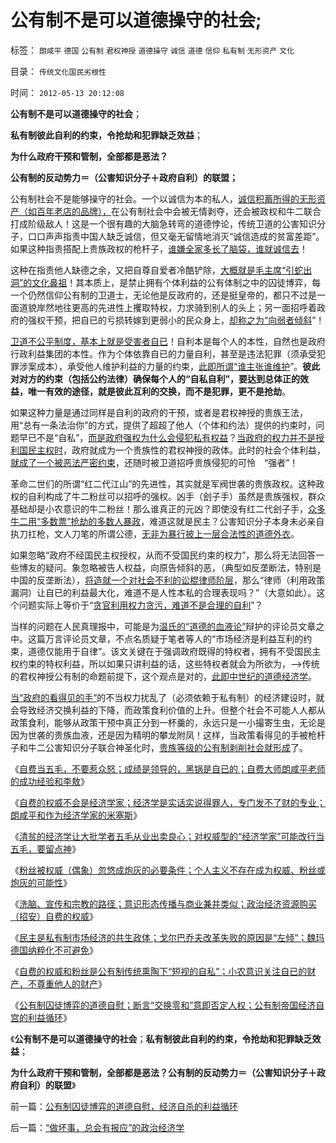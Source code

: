 # 公有制不是可以道德操守的社会;

标签： `朗咸平` `德国` `公有制` `君权神授` `道德操守` `诚信` `道德` `信仰` `私有制` `无形资产` `文化` 

目录： `传统文化国民劣根性`

时间： `2012-05-13 20:12:08`

**公有制不是可以道德操守的社会**；

**私有制彼此自利的约束，令抢劫和犯罪缺乏效益**；

**为什么政府干预和管制，全部都是恶法？**

**公有制的反动势力＝（公害知识分子＋政府自利）的联盟；**



公有制社会不是能够操守的社会。一个以诚信为本的私人，[诚信积蓄所得的无形资产（如百年老店的品牌），](../../../2011/6/17/资本家是最可爱的蠢驴，是消费者最忠实的朋友.md)在公有制社会中会被无情剥夺，还会被政权和牛二联合打成阶级敌人！这是一个很有趣的大脑急转弯的道德悖论，传统卫道的公害知识分子，口口声声指责中国人缺乏诚信，但又毫无留情地消灭“诚信造成的贫富差距”。如果这种指责搭配上贵族政权的枪杆子，[谁嫌全家多长了脑袋，谁就诚信去](../../../2011/2/28/只有利益的合作才是可靠的合作.md)！

这种在指责他人缺德之余，又把自尊自爱者冷酷铲除，[大概就是毛主席“引蛇出洞”的文化鼻祖](../../../2012/4/21/民粹可能会令文革死灰复燃.md)！其本质上，是禁止拥有个体利益的公有体制之中的囚徒博弈，每一个仍然信仰公有制的卫道士，无论他是反政府的，还是挺皇帝的，都只不过是一面道貌岸然地往更高的先进性上攫取特权，力求骑到别人的头上；另一面招呼着政府的强权干预，把自已的亏损转嫁到更弱小的民众身上，[却称之为“向弱者倾斜](../../../2012/3/4/民粹的政治要挟；“向弱者倾斜”的民粹要挟和民族主义.md)”！

[卫道不公平制度，基本上就是受害者自已](../../../2008/10/16/极力维护不公平制度的是受害者自已.md)！自利本是每个人的本性，自然也是政府行政利益集团的本性。作为个体依靠自已的力量自利，甚至是违法犯罪（须承受犯罪涉案成本），承受他人维护利益的力量的约束，[此即所谓“谁主张谁维护](../../../2011/4/3/“谁主张谁维护”是法制的起点.md)”。**彼此对对方的约束（包括公约法律）确保每个人的“自私自利”，要达到总体正的效益，唯一有效的途径，就是彼此互利的交换，而不是犯罪，更不是抢劫**。

如果这种力量是通过同样是自利的政府的干预，或者是君权神授的贵族王法，用“总有一条法治你”的方式，提供了超超了他人（个体和约法）提供的约束时，问题早已不是“自私”，[而是政府强权为什么会侵犯私有权益](../../../2009/12/26/“看得见的手”催化了大萧条.md)？[当政府的权力并不是授利国民主权时](../../../2012/3/17/户籍制度不是太严了，而是几乎给取缔了.md)，政府就成为一个贵族性的君权神授的政体。此时的社会个体利益，[就成了一个被恶法严密约束](../../../2012/5/5/公害知识分子的恶法之国家标准.md)，还随时被卫道招呼贵族侵犯的可怜　“强者”！

革命二世们的所谓“红二代江山”的先进性，其实就是军阀世袭的贵族政权。这种政权的自利构成了牛二粉丝可以招呼的强权。凶手（刽子手）虽然是贵族强权，群众基础却是小农意识的牛二粉丝！那么谁真正的元凶？即使没有红二代刽子手，[众多牛二用“多数票”抢劫的多数人暴政](../../../2012/2/27/越来越多人意识到“多数人的暴政”，中国民主越来越近了.md)，难道这就是民主？公害知识分子本身未必亲自执刀扛枪，文人刀笔的所谓公德，[无非为暴行披上一层合法性的道德外衣](../../../2012/5/5/恶法总是大多数，循例辩护，集体诉讼，控辩交易，法家暴政.md)。

如果忽略“政府不经国民主权授权，从而不受国民约束的权力”，那么将无法回答一些博友的疑问。象忽略被告人权益，向原告倾斜的恶，（典型如反垄断法，特别是中国的反垄断法），[将造就一个对社会不利的讼棍律师阶层](../../../2012/4/29/讼棍现象有害但必须合法，以确保自由诉讼.md)，那么“律师（利用政策漏洞）让自已的利益最大化，难道不是人性本私的合理表现吗？”（大意如此）。这个问题实际上等价于“[贪官利用权力贪污，难道不是合理的自利](http://darthvad.blog.sohu.com/117124713.html)”？

当样的问题在人民真理报中，可能是为[温氏的“道德的血液论”](../../../2012/1/14/中国改革谨防改到印度失败的道路上.md)辩护的评论员文章之中。这篇万言评论员文章，不点名质疑于笔者等人的“市场经济是利益互利的约束，道德仅能用于自律”。该文关键在于强调政府既得的特权者，拥有不受国民主权约束的特权利益，所以如果只讲利益的话，这些特权者就会为所欲为，——>传统的君权神授公有制的命题前提下，这个观点是对的，[此即中世纪的道德经济学](../../../2011/12/8/中世纪道德经济学的通往奴役之路.md)。

[当“政府的看得见的手”](../../../2011/6/21/Regulation汉译中的民主和专制.md)的不当权力扰乱了（必须依赖于私有制）的经济建设时，就会导致经济交换利益的下降，而政策食利价值的上升。但整个社会不可能人人都从政策食利，能够从政策干预中真正分到一杯羹的，永远只是一小撮寄生虫，无论是因为世袭的贵族血液，还是因为精明的攀龙附凤！这样，当政策看得见的手被枪杆子和牛二公害知识分子联合神圣化时，[贵族等级的公有制剥削社会就形成](../../../2012/3/26/封建的不是“土地”而是“公共垄断的产权”.md)了。

《[自费当五毛，不要惹众怒；成绩是领导的，黑锅是自已的；自费大师朗咸平老师的成功经验和李敖](../../../2012/5/10/自费当五毛，不要惹众怒.md)》

《[自费的权威不会是经济学家；经济学是实话实说得罪人，专门发不了财的专业；朗咸平和作为经济学家的米塞斯](../../../2012/5/11/经济学是一门专门得罪人的学问.md)》

《[清贫的经济学让大批学者五毛从业出卖良心；对权威型的“经济学家”可能改行当五毛，要留点神](../../../2012/5/11/清贫的经济学让大批学者出卖良心.md)》

《[粉丝被权威（偶象）忽悠成炮灰的必要条件；个人主义不存在成为权威、粉丝或炮灰的可能性](../../../2012/5/12/个人主义者不会成为权威、粉丝或炮灰.md)》

《[洗脑、宣传和宗教的路径；意识形态传播与商业兼并类似；政治经济资源购买（招安）自费的权威](../../../2012/5/12/希特勒的第一桶粉丝；洗脑、宣传和宗教的兼并模式.md)》

《[民主是私有制市场经济的共生政体；戈尔巴乔夫改革失败的原因是“左倾”；魏玛德国纳粹化不可避免](../../../2012/5/12/戈尔巴乔夫改革失败和魏玛德国纳粹化的共同机理.md)》

《[自费的权威和粉丝是公有制传统熏陶下“短视的自私”；小农意识关注自已的财产，不尊重他人的财产](../../../2012/5/13/世界上根本不存在真正被忽悠的粉丝.md)》

《[公有制囚徒博弈的道德自慰；断言“交换零和”意即否定人权；公有制帝国经济自宫的利益循环](../../../2012/5/13/公有制囚徒博弈的道德自慰，经济自杀的利益循环.md)》

《**公有制不是可以道德操守的社会**；**私有制彼此自利的约束，令抢劫和犯罪缺乏效益**；

**为什么政府干预和管制，全部都是恶法？公有制的反动势力＝（公害知识分子＋政府自利）的联盟**》



前一篇：[公有制囚徒博弈的道德自慰，经济自杀的利益循环](../../../2012/5/13/公有制囚徒博弈的道德自慰，经济自杀的利益循环.md)

后一篇：[“做坏事，总会有报应”的政治经济学](../../../2012/5/14/“做坏事，总会有报应”的政治经济学.md)